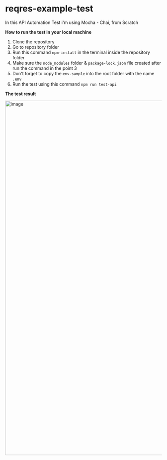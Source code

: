 # reqres-example-test

In this API Automation Test i'm using Mocha - Chai, from Scratch

**How to run the test in your local machine**

1. Clone the repository
2. Go to repository folder
3. Run this command `npm-install` in the terminal inside the repository folder
4. Make sure the `node_modules` folder & `package-lock.json` file created after run the command in the point 3
5. Don't forget to copy the `env.sample` into the root folder with the name `.env`
6. Run the test using this command `npm run test-api`

**The test result**

<img width="1139" alt="image" src="https://github.com/lugasakta/reqres-example-test/assets/16936233/5fced24a-43c0-46ef-a5f9-defea40675f4">
